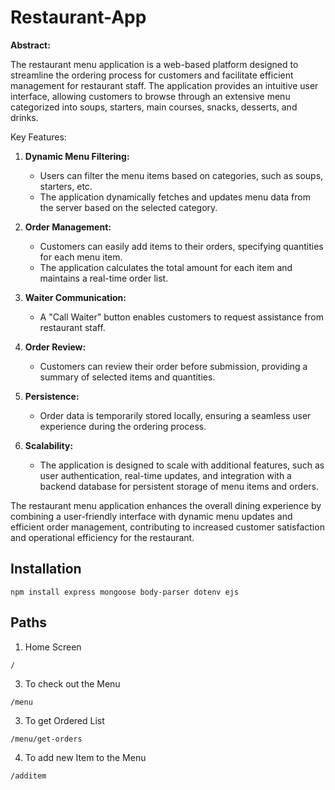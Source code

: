 # Restaurant-App

**Abstract:**

The restaurant menu application is a web-based platform designed to streamline the ordering process for customers and facilitate efficient management for restaurant staff. The application provides an intuitive user interface, allowing customers to browse through an extensive menu categorized into soups, starters, main courses, snacks, desserts, and drinks.

Key Features:

1. **Dynamic Menu Filtering:**
   - Users can filter the menu items based on categories, such as soups, starters, etc.
   - The application dynamically fetches and updates menu data from the server based on the selected category.

2. **Order Management:**
   - Customers can easily add items to their orders, specifying quantities for each menu item.
   - The application calculates the total amount for each item and maintains a real-time order list.

3. **Waiter Communication:**
   - A "Call Waiter" button enables customers to request assistance from restaurant staff.

4. **Order Review:**
   - Customers can review their order before submission, providing a summary of selected items and quantities.

5. **Persistence:**
   - Order data is temporarily stored locally, ensuring a seamless user experience during the ordering process.

6. **Scalability:**
   - The application is designed to scale with additional features, such as user authentication, real-time updates, and integration with a backend database for persistent storage of menu items and orders.

The restaurant menu application enhances the overall dining experience by combining a user-friendly interface with dynamic menu updates and efficient order management, contributing to increased customer satisfaction and operational efficiency for the restaurant.

## Installation
```
npm install express mongoose body-parser dotenv ejs
```

## Paths
1. Home Screen
```
/
```
3. To check out the Menu
```
/menu
```
3. To get Ordered List
```
/menu/get-orders
```
4. To add new Item to the Menu
```
/additem
```
